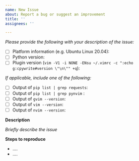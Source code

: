 ```yaml
---
name: New Issue
about: Report a bug or suggest an improvement
title: ''
assignees: ''

---
```


*Please provide the following with your description of the issue:*
- [ ] Platform information (e.g. Ubuntu Linux 20.04):
- [ ] Python version:
- [ ] Plugin version (`vim -V1 -i NONE -ENsu ~/.vimrc -c ":echo g:cpywrite#version \"\n\"" +q`):

*If applicable, include  one of the following:*
- [ ] Output of `pip list | grep requests`:
- [ ] Output of `pip list | grep pynvim` :
- [ ] Output of `gvim --version`:
- [ ] Output of `vim --version`:
- [ ] Output of `nvim --version`:

**Description**

*Briefly describe the issue*

**Steps to reproduce**
- ....
- ....
